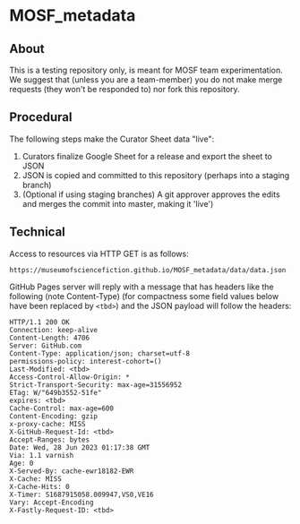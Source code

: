# MOSF_metadata
## About
This is a testing repository only, is meant for MOSF team experimentation. We suggest that (unless you are a team-member) you do not make merge requests (they won't be responded to) nor fork this repository. 
## Procedural
The following steps make the Curator Sheet data "live":
1. Curators finalize Google Sheet for a release and export the sheet to JSON
2. JSON is copied and committed to this repository (perhaps into a staging branch)
3. (Optional if using staging branches) A git approver approves the edits and merges the commit into master, making it 'live')
## Technical
Access to resources via HTTP GET is as follows: 
```
https://museumofsciencefiction.github.io/MOSF_metadata/data/data.json
```
GitHub Pages server will reply with a message that has headers like the following (note Content-Type) (for compactness some field values below have been replaced by ```<tbd>```) and the JSON payload will follow the headers:
```
HTTP/1.1 200 OK
Connection: keep-alive
Content-Length: 4706
Server: GitHub.com
Content-Type: application/json; charset=utf-8
permissions-policy: interest-cohort=()
Last-Modified: <tbd>
Access-Control-Allow-Origin: *
Strict-Transport-Security: max-age=31556952
ETag: W/"649b3552-51fe"
expires: <tbd>
Cache-Control: max-age=600
Content-Encoding: gzip
x-proxy-cache: MISS
X-GitHub-Request-Id: <tbd>
Accept-Ranges: bytes
Date: Wed, 28 Jun 2023 01:17:38 GMT
Via: 1.1 varnish
Age: 0
X-Served-By: cache-ewr18182-EWR
X-Cache: MISS
X-Cache-Hits: 0
X-Timer: S1687915058.009947,VS0,VE16
Vary: Accept-Encoding
X-Fastly-Request-ID: <tbd>
```
